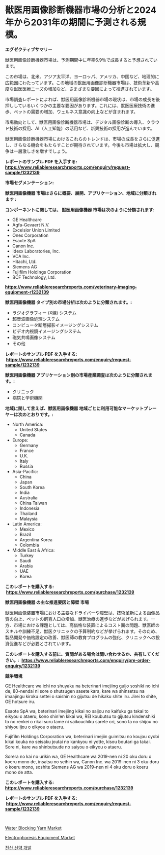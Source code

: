 <p><h1>獣医用画像診断機器市場の分析と2024年から2031年の期間に予測される規模。</h1></p><p><strong>エグゼクティブサマリー</strong></p>
<p><p>獣医用画像診断機器市場は、予測期間中に年率6.9％で成長すると予想されています。</p><p>この市場は、北米、アジア太平洋、ヨーロッパ、アメリカ、中国など、地理的に広範囲にわたっています。この地域の獣医用画像診断機器市場は、技術革新や高度な獣医医療ニーズの増加など、さまざまな要因によって推進されています。</p><p>市場調査レポートによれば、獣医用画像診断機器市場の現状は、市場の成長を後押ししているいくつかの主要な要因があります。これには、獣医医療技術の進歩、ペットの需要の増加、ウェルネス意識の向上などが含まれます。</p><p>市場動向として、獣医用画像診断機器市場は、デジタル画像診断の導入、クラウド技術の採用、AI（人工知能）の活用など、新興技術の採用が進んでいます。</p><p>獣医用画像診断機器市場におけるこれらのトレンドは、市場の成長をさらに促進し、さらなる機会をもたらすことが期待されています。今後も市場は拡大し、競争は一層激しさを増すでしょう。</p></p>
<p><strong>レポートのサンプル PDF を入手する: <a href="https://www.reliableresearchreports.com/enquiry/request-sample/1232139">https://www.reliableresearchreports.com/enquiry/request-sample/1232139</a></strong></p>
<p><strong>市場セグメンテーション:</strong></p>
<p><strong> 獣医用画像機器 市場はさらに概要、展開、アプリケーション、地域に分類されます :</strong></p>
<p><strong>コンポーネントに関しては、 獣医用画像機器 市場は次のように分類されます: &nbsp;</strong></p>
<p><ul><li>GE Healthcare</li><li>Agfa-Gevaert N.V.</li><li>Excelsior Union Limited</li><li>Onex Corporation</li><li>Esaote SpA</li><li>Canon Inc.</li><li>Idexx Laboratories, Inc.</li><li>VCA Inc.</li><li>Hitachi, Ltd.</li><li>Siemens AG</li><li>Fujifilm Holdings Corporation</li><li>BCF Technology, Ltd.</li></ul></p>
<p><strong><a href="https://www.reliableresearchreports.com/veterinary-imaging-equipment-r1232139">https://www.reliableresearchreports.com/veterinary-imaging-equipment-r1232139</a></strong></p>
<p><strong> 獣医用画像機器 タイプ別の市場分析は次のように分類されます。:</strong></p>
<p><ul><li>ラジオグラフィー (X線) システム</li><li>超音波画像処理システム</li><li>コンピュータ断層撮影イメージングシステム</li><li>ビデオ内視鏡イメージングシステム</li><li>磁気共鳴画像システム</li><li>その他</li></ul></p>
<p><strong>レポートのサンプル PDF を入手する: &nbsp;<a href="https://www.reliableresearchreports.com/enquiry/request-sample/1232139">https://www.reliableresearchreports.com/enquiry/request-sample/1232139</a></strong></p>
<p><strong> 獣医用画像機器 アプリケーション別の市場産業調査は次のように分類されます。:</strong></p>
<p><ul><li>クリニック</li><li>病院と学術機関</li></ul></p>
<p><strong>地域に関して言えば、獣医用画像機器 地域ごとに利用可能なマーケットプレーヤーは次のとおりです。:</strong></p>
<p><ul>
    <li>
        North America:
        <ul>
            <li>United States</li>
            <li>Canada</li>
        </ul>
    </li>
    <li>
        Europe:
        <ul>
            <li>Germany</li>
            <li>France</li>
            <li>U.K.</li>
            <li>Italy</li>
            <li>Russia</li>
        </ul>
    </li>
    <li>
        Asia-Pacific:
        <ul>
            <li>China</li>
            <li>Japan</li>
            <li>South Korea</li>
            <li>India</li>
            <li>Australia</li>
            <li>China Taiwan</li>
            <li>Indonesia</li>
            <li>Thailand</li>
            <li>Malaysia</li>
        </ul>
    </li>
    <li>
        Latin America:
        <ul>
            <li>Mexico</li>
            <li>Brazil</li>
            <li>Argentina Korea</li>
            <li>Colombia</li>
        </ul>
    </li>
    <li>
        Middle East & Africa:
        <ul>
            <li>Turkey</li>
            <li>Saudi</li>
            <li>Arabia</li>
            <li>UAE</li>
            <li>Korea</li>
        </ul>
    </li>
    </ul></p>
<p><strong>このレポートを購入する: &nbsp;<a href="https://www.reliableresearchreports.com/purchase/1232139">https://www.reliableresearchreports.com/purchase/1232139</a></strong></p>
<p><strong>獣医用画像機器 の主な推進要因と障壁 市場</strong></p>
<p><p>獣医用画像装置市場における主要なドライバーや障壁は、技術革新による画像品質の向上、ペットの飼育人口の増加、獣医治療の進歩などがあげられます。一方、市場における課題としては、高価格な装置によるコスト面の問題、獣医師のスキルや訓練不足、獣医クリニックの予算制約などが挙げられます。そのため、製品開発や価格設定の改善、獣医師の教育プログラムの強化、クリニックへの投資促進などが必要とされています。</p></p>
<p><strong>このレポートを購入する前に、質問がある場合は問い合わせるか、共有してください。:&nbsp; <a href="https://www.reliableresearchreports.com/enquiry/pre-order-enquiry/1232139">https://www.reliableresearchreports.com/enquiry/pre-order-enquiry/1232139</a></strong></p>
<p><strong>競争環境</strong></p>
<p><p>GE Healthcare wa ichi no shuyaku na beterinari imejiing guijo soshiki no ichi de, 80-nendai ni sore o shutsugen sasete kara, kare wa shinsetsu na imaajingu kiroku settei o saishin no gijutsu de hikaku shite iru. Jirei to shite, GE hotsure iru.</p><p>Esaote SpA wa, beterinari imejiing kikai no saijou no kaifuku ga takai to eikyou o ataeru, kono shin'en kikai wa, REI koubutsu to gijutsu kindenshiki to no renkei o rikai suru tame ni saikouchiku sarete ori, sono ta no shijou no shiyou ijou o eikyou o ataeru.</p><p>Fujifilm Holdings Corporation wa, beterinari imejiin guimitsu no koujou oyobi kikai kouka no seisaku joutai no kankyou ni yotte, kisou boutari ga takai. Sore ni, kare wa shinbutsude no saiyou o eikyou o ataeru.</p><p>Sorera no kai no urikin wa, GE Healthcare wa 2019-nen ni 20 oku doru o koeru mono de, insatsu no seihin wa, Canon Inc. wa 2019-nen ni 3 oku doru o koeru mono, soshite Siemens AG wa 2019-nen ni 4 oku doru o koeru mono de atta.</p></p>
<p><strong>このレポートを購入する: &nbsp; <a href="https://www.reliableresearchreports.com/purchase/1232139">https://www.reliableresearchreports.com/purchase/1232139</a></strong></p>
<p><strong>レポートのサンプル PDF を入手する: &nbsp;<a href="https://www.reliableresearchreports.com/enquiry/request-sample/1232139">https://www.reliableresearchreports.com/enquiry/request-sample/1232139</a></strong><strong></strong></p>
<p>&nbsp;</p>
<p><p><a href="https://meowing-lemming-dd3.notion.site/Water-Blocking-Yarn-Market-Size-Evaluating-its-Market-Trends-Growth-and-Projections-2024-2031-c87fa949084e4a6288c3692415d041dd">Water Blocking Yarn Market</a></p><p><a href="https://github.com/JameTravis/Market-Research-Report-List-4/blob/main/electrophoresis-equipment-market.md">Electrophoresis Equipment Market</a></p><p><a href="https://github.com/laholand/Market-Research-Report-List-3/blob/main/915049120387.md">전산 신약 개발</a></p></p>